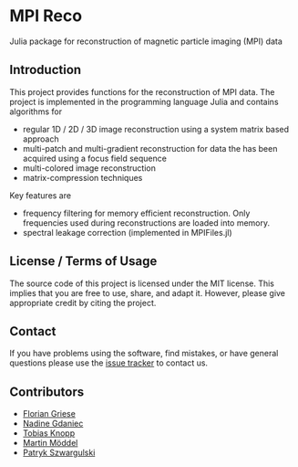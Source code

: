 # MPI Reco

Julia package for reconstruction of magnetic particle imaging (MPI) data

## Introduction

This project provides functions for the reconstruction of MPI data. The project
is implemented in the programming language Julia and contains algorithms for

* regular 1D / 2D / 3D image reconstruction using a system matrix based approach
* multi-patch and multi-gradient reconstruction for data the has been acquired
  using a focus field sequence
* multi-colored image reconstruction
* matrix-compression techniques

Key features are

* frequency filtering for memory efficient reconstruction. Only frequencies used
  during reconstructions are loaded into memory.
* spectral leakage correction (implemented in MPIFiles.jl)

## License / Terms of Usage

The source code of this project is licensed under the MIT license. This implies that
you are free to use, share, and adapt it. However, please give appropriate credit by citing the project.

## Contact

If you have problems using the software, find mistakes, or have general questions please use
the [issue tracker](https://github.com/MagneticParticleImaging/MPIReco.jl/issues) to contact us.

## Contributors

* [Florian Griese](https://www.tuhh.de/ibi/people/florian-griese.html)
* [Nadine Gdaniec](https://www.tuhh.de/ibi/people/nadine-gdaniec.html)
* [Tobias Knopp](https://www.tuhh.de/ibi/people/tobias-knopp-head-of-institute.html)
* [Martin Möddel](https://www.tuhh.de/ibi/people/martin-moeddel.html)
* [Patryk Szwargulski](https://www.tuhh.de/ibi/people/patryk-szwargulski.html)

